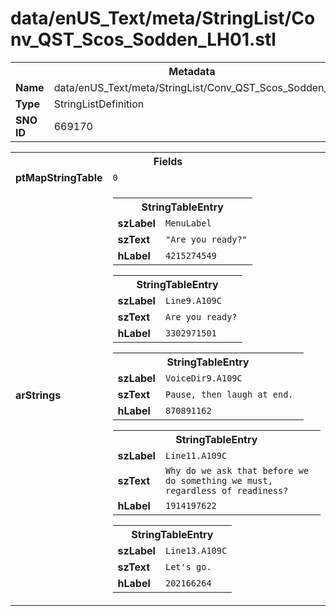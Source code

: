 <h1>data/enUS_Text/meta/StringList/Conv_QST_Scos_Sodden_LH01.stl</h1><table><tr><th colspan="100%">Metadata</th></tr><tr><td><b>Name</b></td><td>data/enUS_Text/meta/StringList/Conv_QST_Scos_Sodden_LH01.stl</td></tr><tr><td><b>Type</b></td><td>StringListDefinition</td></tr><tr><td><b>SNO ID</b></td><td>669170</td></tr></table>

<table><tr><th colspan="100%">Fields</th></tr><tr><td><b>ptMapStringTable</b></td><td><code>0</code></td></tr><tr><td><b>arStrings</b></td><td><table><tr><th colspan="100%">StringTableEntry</th></tr><tr><td><b>szLabel</b></td><td><code>MenuLabel</code></td></tr><tr><td><b>szText</b></td><td><code>"Are you ready?"</code></td></tr><tr><td><b>hLabel</b></td><td><code>4215274549</code></td></tr></table>


<table><tr><th colspan="100%">StringTableEntry</th></tr><tr><td><b>szLabel</b></td><td><code>Line9.A109C</code></td></tr><tr><td><b>szText</b></td><td><code>Are you ready?</code></td></tr><tr><td><b>hLabel</b></td><td><code>3302971501</code></td></tr></table>


<table><tr><th colspan="100%">StringTableEntry</th></tr><tr><td><b>szLabel</b></td><td><code>VoiceDir9.A109C</code></td></tr><tr><td><b>szText</b></td><td><code>Pause, then laugh at end. </code></td></tr><tr><td><b>hLabel</b></td><td><code>870891162</code></td></tr></table>


<table><tr><th colspan="100%">StringTableEntry</th></tr><tr><td><b>szLabel</b></td><td><code>Line11.A109C</code></td></tr><tr><td><b>szText</b></td><td><code>Why do we ask that before we do something we must, regardless of readiness?</code></td></tr><tr><td><b>hLabel</b></td><td><code>1914197622</code></td></tr></table>


<table><tr><th colspan="100%">StringTableEntry</th></tr><tr><td><b>szLabel</b></td><td><code>Line13.A109C</code></td></tr><tr><td><b>szText</b></td><td><code>Let's go.</code></td></tr><tr><td><b>hLabel</b></td><td><code>202166264</code></td></tr></table>


</td></tr></table>

